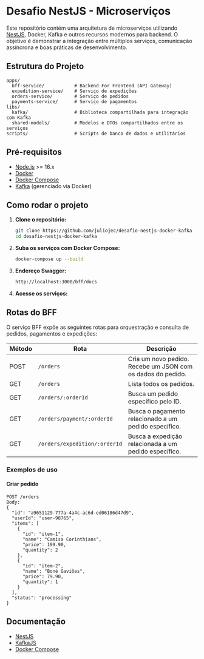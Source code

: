 # Desafio NestJS - Microserviços

Este repositório contém uma arquitetura de microserviços utilizando [NestJS](https://nestjs.com/), Docker, Kafka e outros recursos modernos para backend. O objetivo é demonstrar a integração entre múltiplos serviços, comunicação assíncrona e boas práticas de desenvolvimento.

## Estrutura do Projeto

```
apps/
  bff-service/           # Backend For Frontend (API Gateway)
  expedition-service/    # Serviço de expedições
  orders-service/        # Serviço de pedidos
  payments-service/      # Serviço de pagamentos
libs/
  kafka/                 # Biblioteca compartilhada para integração com Kafka
  shared-models/         # Modelos e DTOs compartilhados entre os serviços
scripts/                 # Scripts de banco de dados e utilitários
```

## Pré-requisitos

- [Node.js](https://nodejs.org/) >= 16.x
- [Docker](https://www.docker.com/)
- [Docker Compose](https://docs.docker.com/compose/)
- [Kafka](https://kafka.apache.org/) (gerenciado via Docker)

## Como rodar o projeto

1. **Clone o repositório:**
   ```bash
   git clone https://github.com/juliojec/desafio-nestjs-docker-kafka
   cd desafio-nestjs-docker-kafka
   ```

3. **Suba os serviços com Docker Compose:**
   ```bash
   docker-compose up --build
   ```

4. **Endereço Swagger:**
   ```bash
   http://localhost:3000/bff/docs
   ```

5. **Acesse os serviços:**

## Rotas do BFF

O serviço BFF expõe as seguintes rotas para orquestração e consulta de pedidos, pagamentos e expedições:

| Método | Rota                              | Descrição                                                                                 |
|--------|-----------------------------------|-------------------------------------------------------------------------------------------|
| POST   | `/orders`                         | Cria um novo pedido. Recebe um JSON com os dados do pedido.                               |
| GET    | `/orders`                         | Lista todos os pedidos.                                                                   |
| GET    | `/orders/:orderId`                | Busca um pedido específico pelo ID.                                                       |
| GET    | `/orders/payment/:orderId`        | Busca o pagamento relacionado a um pedido específico.                                     |
| GET    | `/orders/expedition/:orderId`     | Busca a expedição relacionada a um pedido específico.                                     |

### Exemplos de uso

#### Criar pedido

```
POST /orders
Body:
{
  "id": "a9651129-777a-4a4c-ac6d-ed06186d47d9",
  "userId": "user-98765",
  "items": [
    {
      "id": "item-1",
      "name": "Camisa Corinthians",
      "price": 199.90,
      "quantity": 2
    },
    {
      "id": "item-2",
      "name": "Boné Gaviões",
      "price": 79.90,
      "quantity": 1
    }
  ],
  "status": "processing"
}
```

## Documentação

- [NestJS](https://docs.nestjs.com/)
- [KafkaJS](https://kafka.js.org/)
- [Docker Compose](https://docs.docker.com/compose/)
